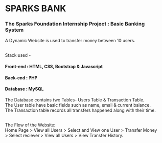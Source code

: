 # SPARKS BANK

<h3>The Sparks Foundation Internship Project : Basic Banking System</h3>
A Dynamic Website is used to transfer money between 10 users.<br><br>

Stack used -
<h4>Front-end : HTML, CSS, Bootstrap &amp; Javascript</h4>
<h4>Back-end : PHP</h4>
<h4>Database : MySQL</h4>

The Database contains two Tables- Users Table &amp; Transaction Table. <br>
The User table have basic fields such as name, email &amp; current balance. <br>
The Transaction table records all transfers happened along with their time. <br><br>

The Flow of the Website: <br>
Home Page > View all Users > Select and View one User > Transfer Money > Select reciever > View all Users > View Transfer History.<br>

